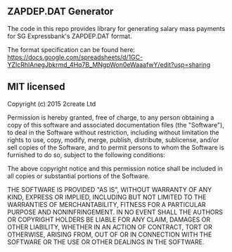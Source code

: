 ## ZAPDEP.DAT Generator

The code in this repo provides library for generating salary mass payments for SG Expressbank's ZAPDEP.DAT format. 

The format specification can be found here: https://docs.google.com/spreadsheets/d/1GC-YZIcRhlAnegJbkrmd_4Hq7B_MNgpWon0eWaaafwY/edit?usp=sharing

## MIT licensed

Copyright (c) 2015 2create Ltd

Permission is hereby granted, free of charge, to any person obtaining
a copy of this software and associated documentation files (the
"Software"), to deal in the Software without restriction, including
without limitation the rights to use, copy, modify, merge, publish,
distribute, sublicense, and/or sell copies of the Software, and to
permit persons to whom the Software is furnished to do so, subject to
the following conditions:

The above copyright notice and this permission notice shall be
included in all copies or substantial portions of the Software.

THE SOFTWARE IS PROVIDED "AS IS", WITHOUT WARRANTY OF ANY KIND,
EXPRESS OR IMPLIED, INCLUDING BUT NOT LIMITED TO THE WARRANTIES OF
MERCHANTABILITY, FITNESS FOR A PARTICULAR PURPOSE AND
NONINFRINGEMENT. IN NO EVENT SHALL THE AUTHORS OR COPYRIGHT HOLDERS BE
LIABLE FOR ANY CLAIM, DAMAGES OR OTHER LIABILITY, WHETHER IN AN ACTION
OF CONTRACT, TORT OR OTHERWISE, ARISING FROM, OUT OF OR IN CONNECTION
WITH THE SOFTWARE OR THE USE OR OTHER DEALINGS IN THE SOFTWARE.
